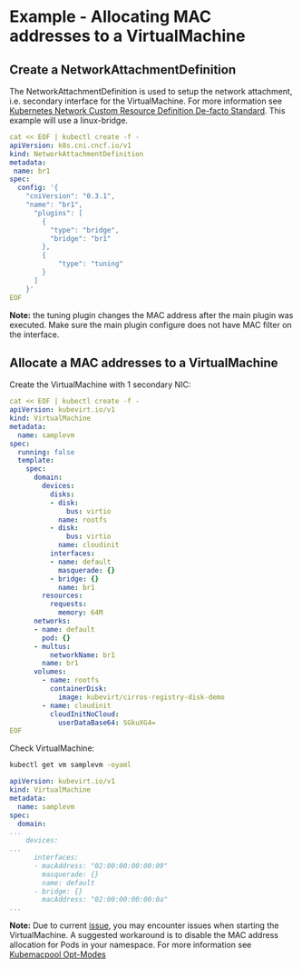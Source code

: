 # Example - Allocating MAC addresses to a VirtualMachine

## Create a NetworkAttachmentDefinition

The NetworkAttachmentDefinition is used to setup the network attachment, i.e. secondary interface for the VirtualMachine.
For more information see [Kubernetes Network Custom Resource Definition De-facto Standard](https://docs.google.com/document/d/1Ny03h6IDVy_e_vmElOqR7UdTPAG_RNydhVE1Kx54kFQ/edit).
This example will use a linux-bridge.

```yaml
cat << EOF | kubectl create -f -
apiVersion: k8s.cni.cncf.io/v1
kind: NetworkAttachmentDefinition
metadata:
 name: br1
spec:
  config: '{
    "cniVersion": "0.3.1",
    "name": "br1",
      "plugins": [
        {
          "type": "bridge",
          "bridge": "br1"
        },
        {
            "type": "tuning"
        }
      ]
    }'
EOF
```

**Note:** the tuning plugin changes the MAC address after the main plugin was executed. Make sure
the main plugin configure does not have MAC filter on the interface.

## Allocate a MAC addresses to a VirtualMachine

Create the VirtualMachine with 1 secondary NIC:

```yaml
cat << EOF | kubectl create -f -
apiVersion: kubevirt.io/v1
kind: VirtualMachine
metadata:
  name: samplevm
spec:
  running: false
  template:
    spec:
      domain:
        devices:
          disks:
          - disk:
              bus: virtio
            name: rootfs
          - disk:
              bus: virtio
            name: cloudinit
          interfaces:
          - name: default
            masquerade: {}
          - bridge: {}
            name: br1
        resources:
          requests:
            memory: 64M
      networks:
      - name: default
        pod: {}
      - multus:
          networkName: br1
        name: br1
      volumes:
        - name: rootfs
          containerDisk:
            image: kubevirt/cirros-registry-disk-demo
        - name: cloudinit
          cloudInitNoCloud:
            userDataBase64: SGkuXG4=
EOF
```

Check VirtualMachine:
```bash
kubectl get vm samplevm -oyaml
```

```yaml
apiVersion: kubevirt.io/v1
kind: VirtualMachine
metadata:
  name: samplevm
spec:
  domain:
...
    devices:
...
      interfaces:
      - macAddress: "02:00:00:00:00:09"
        masquerade: {}
        name: default
      - bridge: {}
        macAddress: "02:00:00:00:00:0a"
...
```

**Note:** Due to current [issue](https://github.com/k8snetworkplumbingwg/kubemacpool/issues/140), you may encounter 
issues when starting the VirtualMachine. A suggested workaround is to disable the MAC address allocation for Pods in your namespace. For more information
see [Kubemacpool Opt-Modes](./opt-modes.md)
